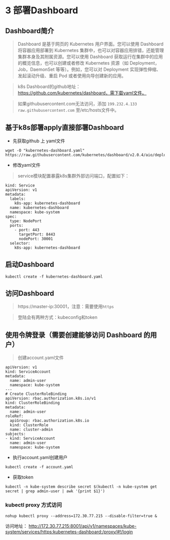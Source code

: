 # 3 部署Dashboard
## Dashboard简介
> Dashboard 是基于网页的 Kubernetes 用户界面。您可以使用 Dashboard 将容器应用部署到 Kubernetes 集群中，也可以对容器应用排错，还能管理集群本身及其附属资源。您可以使用 Dashboard 获取运行在集群中的应用的概览信息，也可以创建或者修改 Kubernetes 资源（如 Deployment，Job，DaemonSet 等等）。例如，您可以对 Deployment 实现弹性伸缩、发起滚动升级、重启 Pod 或者使用向导创建新的应用。

> k8s Dashboard的github地址：https://github.com/kubernetes/dashboard，需下载yaml文件。

> 如果githubusercontent.com无法访问，添加 `199.232.4.133 raw.githubusercontent.com` 至/etc/hosts文件中。

## 基于k8s部署apply直接部署Dashboard

* 先获取github 上 yaml文件
```
wget -O "kubernetes-dashboard.yaml" https://raw.githubusercontent.com/kubernetes/dashboard/v2.0.4/aio/deploy/recommended.yaml
```
* 修改yaml文件
> service模块配置暴露k8s集群外部访问端口，配置如下：
```
kind: Service
apiVersion: v1
metadata:
  labels:
    k8s-app: kubernetes-dashboard
  name: kubernetes-dashboard
  namespace: kube-system
spec:
  type: NodePort
  ports:
    - port: 443
      targetPort: 8443
      nodePort: 30001
  selector:
    k8s-app: kubernetes-dashboard
```

## 启动Dashboard
```
kubectl create -f kubernetes-dashboard.yaml 
```

## 访问Dashboard
> https://master-ip:30001，注意：需要使用`https`

> 登陆会有两种方式：kubeconfig和token

## 使用令牌登录（需要创建能够访问 Dashboard 的用户）
> 创建account.yaml文件
```
apiVersion: v1
kind: ServiceAccount
metadata:
  name: admin-user
  namespace: kube-system
---
# Create ClusterRoleBinding
apiVersion: rbac.authorization.k8s.io/v1
kind: ClusterRoleBinding
metadata:
  name: admin-user
roleRef:
  apiGroup: rbac.authorization.k8s.io
  kind: ClusterRole
  name: cluster-admin
subjects:
- kind: ServiceAccount
  name: admin-user
  namespace: kube-system
```
* 执行account.yaml创建用户
```
kubectl create -f account.yaml
```
* 获取token
```
kubectl -n kube-system describe secret $(kubectl -n kube-system get secret | grep admin-user | awk '{print $1}')
```

### kubectl proxy 方式访问
```
nohup kubectl proxy --address=172.30.77.215 --disable-filter=true &
```

访问地址：
http://172.30.77.215:8001/api/v1/namespaces/kube-system/services/https:kubernetes-dashboard:/proxy/#!/login

